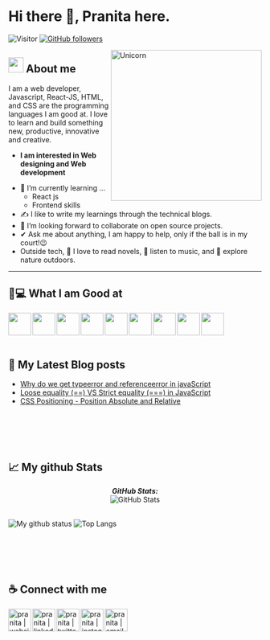 # Hi there 👋, Pranita here. 
![Visitor](https://visitor-badge.laobi.icu/badge?page_id=pranita09.repoName) [![GitHub followers](https://img.shields.io/github/followers/pranita09.svg?style=social&label=Follow)](https://github.com/pranita09?tab=followers)<br/>


<img align="right" width=300px alt="Unicorn" src="https://c.tenor.com/GN73MKBawZYAAAAi/busy-cute.gif" />

## <img src="https://media.giphy.com/media/ObNTw8Uzwy6KQ/giphy.gif" width="30px">&nbsp;About me

I am a web developer, Javascript, React-JS, HTML, and CSS are the programming languages I am good at. I love to learn and build something new, productive, innovative and creative.
* **I am interested in Web designing and Web development**
- 🌱 I’m currently learning ...
  - React js
  - Frontend skills
- ✍️ I like to write my learnings through the technical blogs.
- 👯 I’m looking forward to collaborate on open source projects.
- ✔ Ask me about anything, I am happy to help, only if the ball is in my court!😉<br>
- Outside tech, 📖 I love to read novels, 🎵 listen to music, and 🌴 explore nature outdoors.

---

## 👩💻 What I am Good at ‍

<img align="left" width="45px" src="https://img.icons8.com/color/48/000000/html-5--v1.png"/> 
<img align="left" width="45px" src="https://img.icons8.com/color/48/000000/css3.png"/> 
<img align="left" width="45px" src="https://img.icons8.com/color/48/000000/javascript--v1.png"/> 
<img align="left" width="45px" src="https://img.icons8.com/office/48/000000/react.png"/> 
<img align="left" width="45px" src="https://img.icons8.com/color/48/000000/mongodb.png"/>
<img align="left" width="45px" src="https://img.icons8.com/color/48/000000/firebase.png"/>
<img align="left" width="45px" src="https://img.icons8.com/color/48/000000/npm.png"/>
<img align="left" width="45px" src="https://img.icons8.com/fluency/256/node-js.png"/>
<img align="left" width="45px" src="https://img.icons8.com/color/256/git.png" />

<br><br>
---

## 📕 My Latest Blog posts

* <a href="https://pranita.hashnode.dev/why-do-we-get-typeerror-and-referenceerror-in-javascript">Why do we get typeerror and referenceerror in javaScript</a>
* <a href="https://pranita.hashnode.dev/loose-equality-vs-strict-equality">Loose equality (==) VS Strict equality (===) in JavaScript</a>
* <a href="https://pranita.hashnode.dev/css-positioning-position-absolute-and-relative">CSS Positioning - Position Absolute and Relative</a>

<br><br>
---

## 📈 My github Stats

<div>
<!--   <p align="center">
    <b><em>Now listening to:</em></b> <br/>
    <img src="https://spotify-github-profile.vercel.app/api/view?uid=Bhargavi-hash&cover_image=true&theme=novatorem" alt="Now Listenting to" />
  </p> -->
  
  <p align="center">
  <b><em>GitHub Stats:</em></b> <br/>
    <img src="https://github-readme-streak-stats.herokuapp.com/?user=pranita09" alt="GitHub Stats" /> <br/><br/>
  
</div>

![My github status](https://github-readme-stats.vercel.app/api?username=pranita09&show_icons=true&include_all_commits=true)
![Top Langs](https://github-readme-stats.vercel.app/api/top-langs/?username=pranita09&layout=compact)

<br><br>
---

## ☕ Connect with me 

<!-- [![@pranita-fulsundar](https://img.icons8.com/fluency/48/000000/instagram-new.png "@anushkawijegoonawardana97")](https://www.instagram.com/anushkawijegoonawardana97/) 
[![@AnushkaWijegoonawardana97](https://img.icons8.com/fluency/48/000000/facebook.png "@AnushkaWijegoonawardana97")](https://www.facebook.com/AnushkaWijegoonawardana97) 
[![@anushkawijegoonawardana97](https://img.icons8.com/fluency/48/000000/linkedin.png "@anushkawijegoonawardana97")](https://www.linkedin.com/in/anushkawijegoonawardana97/) ![@anushka_wije](https://img.icons8.com/fluency/48/000000/twitter-squared.png "@anushka_wije")](https://twitter.com/anushka_wije) 
[![@0711971313](https://img.icons8.com/fluency/48/000000/phone-disconnected.png "@0711971313")](tel:0711971313) 
[![@anushkaduwolka123@gmail.com](https://img.icons8.com/fluency/48/000000/apple-mail.png "@anushkaduwolka123@gmail.com")](anushkaduwolka123@gmail.com) -->

[<img align="left" alt="pranita | website" width="45px" src="https://img.icons8.com/cotton/256/website.png" />][website]
[<img align="left" alt="pranita | linkedin" width="45px" src="https://img.icons8.com/fluency/48/000000/linkedin.png" />][linkedin]
[<img align="left" alt="pranita | twitter" width="45px" src="https://img.icons8.com/fluency/48/000000/twitter-squared.png" />][twitter]
[<img align="left" alt="pranita | instagram" width="45px" src="https://img.icons8.com/fluency/48/000000/instagram-new.png" />][instagram]
[<img align="left" alt="pranita | email" width="45px" src="https://img.icons8.com/fluency/48/000000/apple-mail.png" />](pfulsundar8@gmail.com)

<br><br>

[website]: https://pranita-fulsundar.netlify.app/
[linkedin]:https://www.linkedin.com/in/pranita-fulsundar-8952711a6/
[twitter]: https://twitter.com/pranita0709
[instagram]: https://www.instagram.com/pranita.fulsundar/
[gmail]: pfulsundar8@gmail.com
